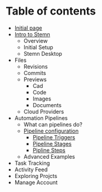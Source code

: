 # Table of contents

* [Initial page](README.md)
* [Intro to Stemn](intro-to-stemn/README.md)
  * Overview
  * Initial Setup
  * Stemn Desktop
* Files
  * Revisions
  * Commits
  * Previews
    * Cad
    * Code
    * Images
    * Documents
  * Cloud Providers
* Automation Pipelines
  * What can pipelines do?
  * [Pipeline configuration](automation-pipelines/pipeline-configuration/README.md)
    * [Pipeline Triggers](automation-pipelines/pipeline-configuration/pipeline-triggers.md)
    * [Pipeline Stages](automation-pipelines/pipeline-configuration/pipeline-stages.md)
    * [Pipline Steps](automation-pipelines/pipeline-configuration/pipline-steps.md)
  * Advanced Examples
* Task Tracking
* Activity Feed
* Exploring Projcts
* Manage Account

